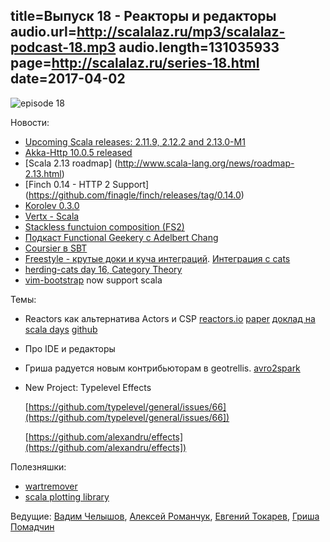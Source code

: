 title=Выпуск 18 - Реакторы и редакторы
audio.url=http://scalalaz.ru/mp3/scalalaz-podcast-18.mp3
audio.length=131035933
page=http://scalalaz.ru/series-18.html
date=2017-04-02
----
![episode 18](img/episode18.png)


Новости:

- [Upcoming Scala releases: 2.11.9, 2.12.2 and 2.13.0-M1](https://contributors.scala-lang.org/t/upcoming-scala-releases-2-11-9-2-12-2-and-2-13-0-m1/599)
- [Akka-Http 10.0.5 released](http://akka.io/news/2017/03/17/akka-http-10.0.5-released.html)
- [Scala 2.13 roadmap] (http://www.scala-lang.org/news/roadmap-2.13.html) 
- [Finch 0.14 - HTTP 2 Support] (https://github.com/finagle/finch/releases/tag/0.14.0)
- [Korolev 0.3.0](https://github.com/fomkin/korolev/releases/tag/v0.3.0)
- [Vertx - Scala](http://vertx.io/blog/scala-is-here/)
- [Stackless functuion composition (FS2)](https://mpilquist.github.io/blog/2017/03/11/stackless-function-composition)
- [Подкаст Functional Geekery c Adelbert Chang](https://www.functionalgeekery.com/episode-86-adelbert-chang/)
- [Coursier в SBT](https://github.com/sbt/sbt/issues/2997)
- [Freestyle - крутые доки и куча интеграций](http://frees.io/docs/modules/). [Интеграция с cats](http://frees.io/docs/cats/)
- [herding-cats day 16, Category Theory](http://eed3si9n.com/herding-cats/day16.html)
- [vim-bootstrap](http://vim-bootstrap.com) now support scala

Темы:

- Reactors как альтернатива Actors и CSP
  [reactors.io](http://reactors.io)
  [paper](http://axel22.github.io/resources/docs/reactors.pdf)
  [доклад на scala days](https://www.youtube.com/watch?v=7lulYWWD4Qo)
  [github](https://github.com/reactors-io/reactors)

- Про IDE и редакторы
- Гриша радуется новым контрибьюторам в geotrellis. [avro2spark](https://github.com/s22s/avro2spark)
  
- New Project: Typelevel Effects

    [https://github.com/typelevel/general/issues/66](https://github.com/typelevel/general/issues/66])
    
    [https://github.com/alexandru/effects](https://github.com/alexandru/effects])


Полезняшки:

- [wartremover](http://www.wartremover.org/)
- [scala plotting library](https://pityka.github.io/nspl/)


Ведущие: [Вадим Челышов](http://github.com/dos65), [Алексей Романчук](http://github.com/13h3r),
[Евгений Токарев](http://github.com/strobe), [Гриша Помадчин](https://github.com/pomadchin)
